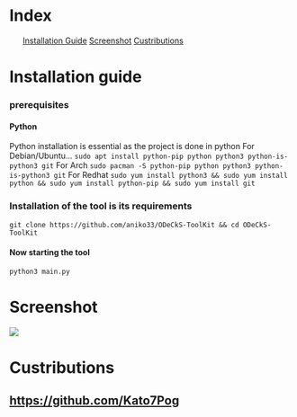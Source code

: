 # Index
<ul>
  <a href="#">Installation Guide</a>
  <a href="#">Screenshot</a>
  <a href="#">Custributions</a>
</ul>

# Installation guide
### prerequisites
#### Python
Python installation is essential as the project is done in python
For Debian/Ubuntu...
```sudo apt install python-pip python python3 python-is-python3 git```
For Arch
```sudo pacman -S python-pip python python3 python-is-python3 git```
For Redhat
```sudo yum install python3 && sudo yum install python && sudo yum install python-pip && sudo yum install git```
### Installation of the tool is its requirements
```git clone https://github.com/aniko33/ODeCkS-ToolKit && cd ODeCkS-ToolKit```
#### Now starting the tool
```python3 main.py```

# Screenshot
<img src=".img/main.png"/>

# Custributions
## https://github.com/Kato7Pog
